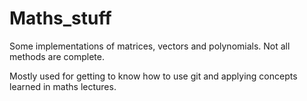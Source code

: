 # Maths_stuff

Some implementations of matrices, vectors and polynomials.
Not all methods are complete.

Mostly used for getting to know how to use git and applying concepts learned in maths lectures.
